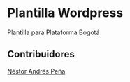 # Plantilla Wordpress <PLATAFORMA BOGOTA>

Plantilla para Plataforma Bogotá

## Contribuidores
[Néstor Andrés Peña](https://github.com/nestorandrespe).